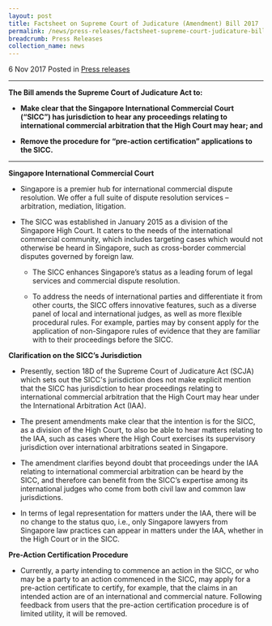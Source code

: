 ```yaml
---
layout: post
title: Factsheet on Supreme Court of Judicature (Amendment) Bill 2017
permalink: /news/press-releases/factsheet-supreme-court-judicature-bill-2017
breadcrumb: Press Releases
collection_name: news
---
```


6 Nov 2017 Posted in [Press releases](/news/press-releases)


---

**The Bill amends the Supreme Court of Judicature Act to:**

* **Make clear that the Singapore International Commercial Court (“SICC”) has jurisdiction to hear any proceedings  relating to international commercial arbitration that the High Court may hear; and**

* **Remove the procedure for “pre-action certification” applications to the SICC.**

---

**Singapore International Commercial Court**

* Singapore is a premier hub for international commercial dispute resolution. We offer a full suite of dispute resolution services – arbitration, mediation, litigation.

* The SICC was established in January 2015 as a division of the Singapore High Court. It caters to the needs of the international commercial community, which includes targeting cases which would not otherwise be heard in Singapore, such as cross-border commercial disputes governed by foreign law.

    * The SICC enhances Singapore’s status as a leading forum of legal services and commercial dispute resolution.
    
    * To address the needs of international parties and differentiate it from other courts, the SICC offers innovative features, such as a diverse panel of local and international judges, as well as more flexible procedural rules. For example, parties may by consent apply for the application of non-Singapore rules of evidence that they are familiar with to their proceedings before the SICC.
    
**Clarification on the SICC’s Jurisdiction**

* Presently, section 18D of the Supreme Court of Judicature Act (SCJA) which sets out the SICC's jurisdiction does not make explicit mention that the SICC has jurisdiction to hear proceedings relating to international commercial arbitration that the High Court may hear under the International Arbitration Act (IAA).

* The present amendments make clear that the intention is for the SICC, as a division of the High Court, to also be able to hear matters relating to the IAA, such as cases where the High Court exercises its supervisory jurisdiction over international arbitrations seated in Singapore.

* The amendment clarifies beyond doubt that proceedings under the IAA relating to international commercial arbitration can be heard by the SICC, and therefore can benefit from the SICC’s expertise among its international judges who come from both civil law and common law jurisdictions.

* In terms of  legal representation for matters under the IAA, there will be no change to the status quo, i.e., only Singapore lawyers from Singapore law practices can appear in matters under the IAA, whether in the High Court or in the SICC.

**Pre-Action Certification Procedure**

* Currently, a party intending to commence an action in the SICC, or who may be a party to an action commenced in the SICC, may apply for a pre-action certificate to certify, for example, that the claims in an intended action are of an international and commercial nature. Following feedback from users that the pre-action certification procedure is of limited utility, it will be removed. 



    
